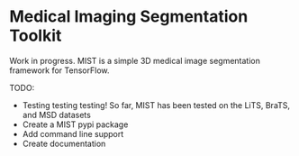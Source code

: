 # Medical Imaging Segmentation Toolkit

Work in progress. MIST is a simple 3D medical image segmentation framework for TensorFlow.

TODO:

- Testing testing testing! So far, MIST has been tested on the LiTS, BraTS, and MSD datasets
- Create a MIST pypi package
- Add command line support
- Create documentation
